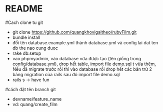 # README

#Cach clone tu git
- git clone https://github.com/quangkhovigaitheo/rubyFilm.git
- bundle install
- đổi tên database.example.yml thành database.yml và config lai dat ten db the nao cung duoc
- rake db:setup
- vao phpmyadmin, vào database vừa được tạo (tên giống trong config/database.yml), drop hết table, import file demo.sql t vừa thêm, Nếu đã migrate trước rồi thì vào database rồi drop hết các bản trừ 2 bảng migration của rails sau đó import file demo.sql
- rails s -> have fun

#cách đặt tên branch git
- devname/feature_name
- vd: quang/create_film

